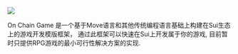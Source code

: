 [![](https://img.shields.io/endpoint?url=https%3A%2F%2Fraw.githubusercontent.com%2Fmovebit%2Fmaterials%2Fmain%2Fshields.json)](https://github.com/NonceGeek/MoveDID/blob/main/MoveDID-Audit-Report.pdf)

On Chain Game 是一个基于Move语言和其他传统编程语言基础上构建在Sui生态上的游戏开发模版框架，
通过此框架可以快速在Sui上开发属于你的游戏, 目前暂时只提供RPG游戏的最小可行性解决方案的实现.

